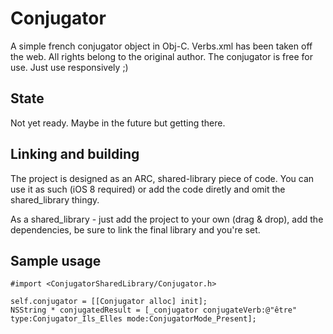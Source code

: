 # Conjugator
A simple french conjugator object in Obj-C. Verbs.xml has been taken off the web. All rights belong to the original author. The conjugator is free for use. Just use responsively ;)

## State
Not yet ready. Maybe in the future but getting there.

## Linking and building
The project is designed as an ARC, shared-library piece of code. You can use it as such (iOS 8 required) or add the code diretly and omit the shared_library thingy.

As a shared_library - just add the project to your own (drag & drop), add the dependencies, be sure to link the final library and you're set.

## Sample usage

    #import <ConjugatorSharedLibrary/Conjugator.h>

    self.conjugator = [[Conjugator alloc] init];
    NSString * conjugatedResult = [_conjugator conjugateVerb:@"être" type:Conjugator_Ils_Elles mode:ConjugatorMode_Present];

